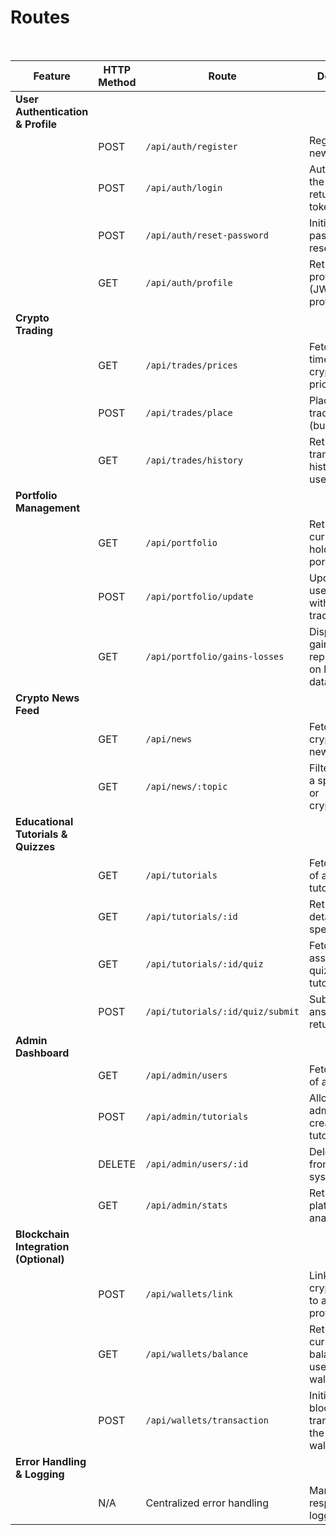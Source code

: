 # Routes
<br>

| **Feature**                          | **HTTP Method** | **Route**                          | **Description**                                            |
|--------------------------------------|----------------|------------------------------------|------------------------------------------------------------|
| **User Authentication & Profile**    |                |                                    |                                                            |
|                                      | POST           | `/api/auth/register`               | Registers a new user                                        |
|                                      | POST           | `/api/auth/login`                  | Authenticates the user and returns a JWT token              |
|                                      | POST           | `/api/auth/reset-password`         | Initiates password reset                                    |
|                                      | GET            | `/api/auth/profile`                | Retrieves user profile details (JWT-protected)              |
| **Crypto Trading**                   |                |                                    |                                                            |
|                                      | GET            | `/api/trades/prices`               | Fetches real-time cryptocurrency prices                     |
|                                      | POST           | `/api/trades/place`                | Places a new trade order (buy/sell)                         |
|                                      | GET            | `/api/trades/history`              | Retrieves transaction history for a user                    |
| **Portfolio Management**             |                |                                    |                                                            |
|                                      | GET            | `/api/portfolio`                   | Retrieves current holdings and portfolio value              |
|                                      | POST           | `/api/portfolio/update`            | Updates the user’s portfolio with a new trade               |
|                                      | GET            | `/api/portfolio/gains-losses`      | Displays gain/loss reports based on historical data         |
| **Crypto News Feed**                 |                |                                    |                                                            |
|                                      | GET            | `/api/news`                        | Fetches latest cryptocurrency news articles                 |
|                                      | GET            | `/api/news/:topic`                 | Filters news by a specific topic or cryptocurrency          |
| **Educational Tutorials & Quizzes**  |                |                                    |                                                            |
|                                      | GET            | `/api/tutorials`                   | Fetches a list of available tutorials                       |
|                                      | GET            | `/api/tutorials/:id`               | Retrieves details of a specific tutorial                    |
|                                      | GET            | `/api/tutorials/:id/quiz`          | Fetches the associated quiz for a tutorial                  |
|                                      | POST           | `/api/tutorials/:id/quiz/submit`   | Submits quiz answers and returns a score                    |
| **Admin Dashboard**                  |                |                                    |                                                            |
|                                      | GET            | `/api/admin/users`                 | Fetches a list of all users                                 |
|                                      | POST           | `/api/admin/tutorials`             | Allows an admin to create new tutorials                     |
|                                      | DELETE         | `/api/admin/users/:id`             | Deletes a user from the system                              |
|                                      | GET            | `/api/admin/stats`                 | Retrieves platform usage analytics                          |
| **Blockchain Integration (Optional)**|                |                                    |                                                            |
|                                      | POST           | `/api/wallets/link`                | Links a new crypto wallet to a user’s profile               |
|                                      | GET            | `/api/wallets/balance`             | Retrieves the current balance of a user’s linked wallet     |
|                                      | POST           | `/api/wallets/transaction`         | Initiates a blockchain transaction via the connected wallet |
| **Error Handling & Logging**         |                |                                    |                                                            |
|                                      | N/A            | Centralized error handling         | Manages error responses and logging                         |
